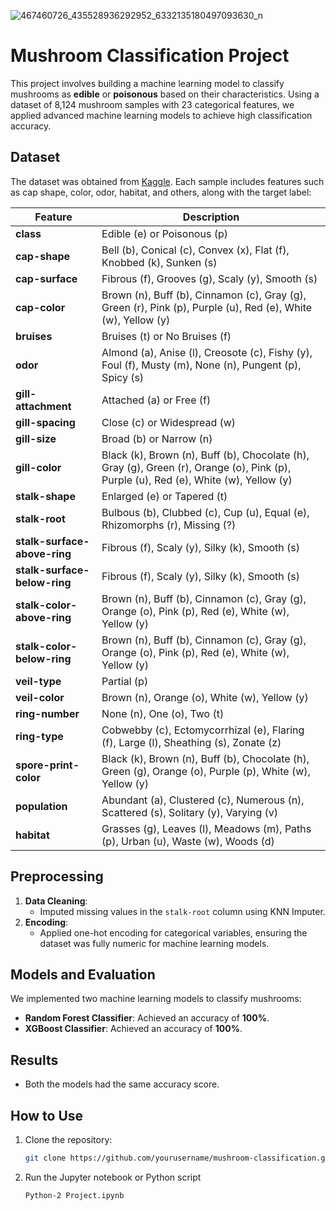 ![467460726_435528936292952_6332135180497093630_n](https://github.com/user-attachments/assets/21e7ddbe-a606-4870-8766-cc72a4ecaef9)


# Mushroom Classification Project  

This project involves building a machine learning model to classify mushrooms as **edible** or **poisonous** based on their characteristics. Using a dataset of 8,124 mushroom samples with 23 categorical features, we applied advanced machine learning models to achieve high classification accuracy.  

## Dataset  
The dataset was obtained from [Kaggle](https://www.kaggle.com/datasets/uciml/mushroom-classification/data). Each sample includes features such as cap shape, color, odor, habitat, and others, along with the target label:  

| **Feature**                     | **Description**                                                                 |
|----------------------------------|---------------------------------------------------------------------------------|
| **class**                       | Edible (e) or Poisonous (p)                                                     |
| **cap-shape**                   | Bell (b), Conical (c), Convex (x), Flat (f), Knobbed (k), Sunken (s)            |
| **cap-surface**                 | Fibrous (f), Grooves (g), Scaly (y), Smooth (s)                                 |
| **cap-color**                   | Brown (n), Buff (b), Cinnamon (c), Gray (g), Green (r), Pink (p), Purple (u), Red (e), White (w), Yellow (y) |
| **bruises**                     | Bruises (t) or No Bruises (f)                                                  |
| **odor**                        | Almond (a), Anise (l), Creosote (c), Fishy (y), Foul (f), Musty (m), None (n), Pungent (p), Spicy (s) |
| **gill-attachment**             | Attached (a) or Free (f)                                                       |
| **gill-spacing**                | Close (c) or Widespread (w)                                                    |
| **gill-size**                   | Broad (b) or Narrow (n)                                                        |
| **gill-color**                  | Black (k), Brown (n), Buff (b), Chocolate (h), Gray (g), Green (r), Orange (o), Pink (p), Purple (u), Red (e), White (w), Yellow (y) |
| **stalk-shape**                 | Enlarged (e) or Tapered (t)                                                    |
| **stalk-root**                  | Bulbous (b), Clubbed (c), Cup (u), Equal (e), Rhizomorphs (r), Missing (?)      |
| **stalk-surface-above-ring**    | Fibrous (f), Scaly (y), Silky (k), Smooth (s)                                   |
| **stalk-surface-below-ring**    | Fibrous (f), Scaly (y), Silky (k), Smooth (s)                                   |
| **stalk-color-above-ring**      | Brown (n), Buff (b), Cinnamon (c), Gray (g), Orange (o), Pink (p), Red (e), White (w), Yellow (y) |
| **stalk-color-below-ring**      | Brown (n), Buff (b), Cinnamon (c), Gray (g), Orange (o), Pink (p), Red (e), White (w), Yellow (y) |
| **veil-type**                   | Partial (p)                                                                    |
| **veil-color**                  | Brown (n), Orange (o), White (w), Yellow (y)                                   |
| **ring-number**                 | None (n), One (o), Two (t)                                                     |
| **ring-type**                   | Cobwebby (c), Ectomycorrhizal (e), Flaring (f), Large (l), Sheathing (s), Zonate (z) |
| **spore-print-color**           | Black (k), Brown (n), Buff (b), Chocolate (h), Green (g), Orange (o), Purple (p), White (w), Yellow (y) |
| **population**                  | Abundant (a), Clustered (c), Numerous (n), Scattered (s), Solitary (y), Varying (v) |
| **habitat**                     | Grasses (g), Leaves (l), Meadows (m), Paths (p), Urban (u), Waste (w), Woods (d) |


## Preprocessing  
1. **Data Cleaning**:  
   - Imputed missing values in the `stalk-root` column using KNN Imputer.  
2. **Encoding**:  
   - Applied one-hot encoding for categorical variables, ensuring the dataset was fully numeric for machine learning models.  

## Models and Evaluation  
We implemented two machine learning models to classify mushrooms:  
- **Random Forest Classifier**: Achieved an accuracy of **100%**.  
- **XGBoost Classifier**: Achieved an accuracy of **100%**.  

## Results  
- Both the models had the same accuracy score.

## How to Use  
1. Clone the repository:  
   ```bash  
   git clone https://github.com/yourusername/mushroom-classification.git
   
2. Run the Jupyter notebook or Python script
   ```bash
   Python-2 Project.ipynb
